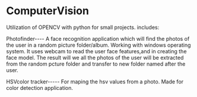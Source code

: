 # ComputerVision

Utilization of OPENCV with python for small projects. includes:

   Photofinder----
                  A face recognition application which will find the photos of the user in a random picture folder/album.
                    Working with windows operating system. It uses webcam to read the user face features,and in creating the face model.
                    The result will we all the photos of the user will be extracted from the random pcture folder and transfer to new folder 
                    named after the user.
                    
                    
  HSVcolor tracker-----
                    For maping the hsv values from a photo. Made for color detection application.
                    
    
                    
        
